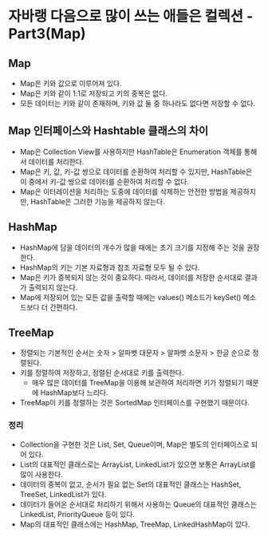# 자바랭 다음으로 많이 쓰는 애들은 컬렉션 - Part3(Map)

## Map
- Map은 키와 값으로 이루어져 있다.
- Map은 키와 같이 1:1로 저장되고 키의 중복은 없다.
- 모든 데이터는 키와 같이 존재하며, 키와 값 둘 중 하나라도 없다면 저장할 수 없다.

## Map 인터페이스와 Hashtable 클래스의 차이
- Map은 Collection View를 사용하지만 HashTable은 Enumeration 객체를 통해서 데이터를 처리한다.
- Map은 키, 값, 키-값 쌍으로 데이터를 순환하여 처리할 수 있지만, HashTable은 이 중에서 키-값 쌍으로 데이터를 순환하여 처리할 수 없다.
- Map은 이터레이션을 처리하는 도중에 데이터를 삭제하는 안전한 방법을 제공하지만, HashTable은 그러한 기능을 제공하지 않는다.

## HashMap
- HashMap에 담을 데이터의 개수가 많을 때에는 초기 크기를 지정해 주는 것을 권장한다.
- HashMap의 키는 기본 자료형과 참조 자료형 모두 될 수 있다.
- Map은 키가 중복되지 않는 것이 중요하다. 따라서, 데이터를 저장한 순서대로 결과가 출력되지 않는다.
- Map에 저장되어 있는 모든 값을 출력할 때에는 values() 메소드가 keySet() 메소드보다 더 간편하다.

## TreeMap
- 정렬되는 기본적인 순서는 숫자 > 알파벳 대문자 > 알파벳 소문자 > 한글 순으로 정렬된다.  
- 키를 정렬하여 저장하고, 정렬된 순서대로 키를 출력한다.
  - 매우 많은 데이터를 TreeMap을 이용해 보관하여 처리하면 키가 정렬되기 때문에 HashMap보다 느리다.
- TreeMap이 키를 정렬하는 것은 SortedMap 인터페이스를 구현했기 때문이다.

### 정리
- Collection을 구현한 것은 List, Set, Queue이며, Map은 별도의 인터페이스로 되어 있다.
- List의 대표적인 클래스로는 ArrayList, LinkedList가 있으면 보통은 ArrayList를 많이 사용한다.
- 데이터의 중복이 없고, 순서가 필요 없는 Set의 대표적인 클래스는 HashSet, TreeSet, LinkedList가 있다.
- 데이터가 들어온 순서대로 처리하기 위해서 사용하는 Queue의 대표적인 클래스는 LinkedList, PriorityQueue 등이 있다.
- Map의 대표적인 클래스에는 HashMap, TreeMap, LinkedHashMap이 있다.
